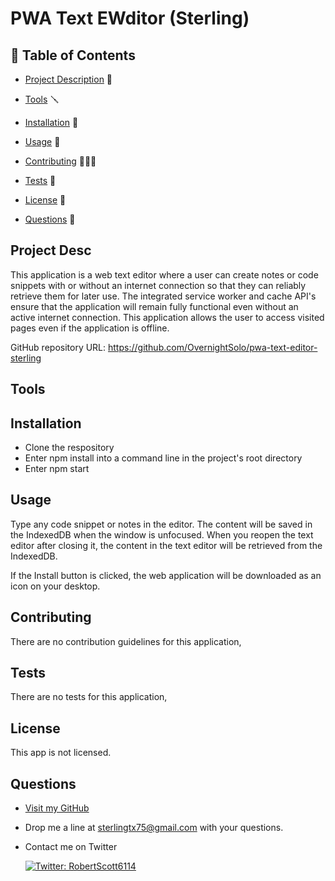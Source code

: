 # PWA Text EWditor (Sterling)

## 📙 Table of Contents

- [Project Description](#project-description) 🚧

- [Tools](#tools) 🪛

- [Installation](#installation) 💾

- [Usage](#usage) 🔑

- [Contributing](#contributing) 👨🏽‍💻

- [Tests](#tests) 🧪

- [License](#license) 📃

- [Questions](#questions) 🤔

## Project Desc

This application is a web text editor where a user can create notes or code snippets with or without an internet connection so that they can reliably retrieve them for later use. The integrated service worker and cache API's ensure that the application will remain fully functional even without an active internet connection. This application allows the user to access visited pages even if the application is offline.

GitHub repository URL: https://github.com/OvernightSolo/pwa-text-editor-sterling

## Tools

## Installation

- Clone the respository
- Enter npm install into a command line in the project's root directory
- Enter npm start

## Usage

Type any code snippet or notes in the editor. The content will be saved in the IndexedDB when the window is unfocused. When you reopen the text editor after closing it, the content in the text editor will be retrieved from the IndexedDB.

If the Install button is clicked, the web application will be downloaded as an icon on your desktop.

## Contributing

There are no contribution guidelines for this application,

## Tests

There are no tests for this application,

## License

This app is not licensed.

## Questions

- [Visit my GitHub](https://github.com/OvernightSolo)
- Drop me a line at sterlingtx75@gmail.com with your questions.
- Contact me on Twitter

  <a href="https://twitter.com/RobertScott6114">
  <img alt="Twitter: RobertScott6114" src="https://img.shields.io/twitter/follow/RobertScott6114.svg?style=social" target="_blank" />
  </a>
